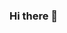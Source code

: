 ### Hi there 👋

<!--
**unsafe3007/unsafe3007** is a ✨ _special_ ✨ repository because its `README.md` (this file) appears on your GitHub profile.


